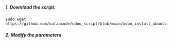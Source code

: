 
##### 1. Download the script:
```
sudo wget https://github.com/nafaacode/odoo_script/blob/main/odoo_install_ubuntu.sh
```

##### 2. Modify the parameters

